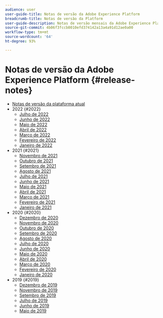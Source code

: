 ```yaml
---
audience: user
user-guide-title: Notas de versão da Adobe Experience Platform
breadcrumb-title: Notas de versão da Platform
user-guide-description: Notas de versão mensais da Adobe Experience Platform.
source-git-commit: 4b06f3fccb0010efd374142a13a4a91d12ae0a00
workflow-type: tm+mt
source-wordcount: '64'
ht-degree: 93%

---
```



# Notas de versão da Adobe Experience Platform {#release-notes}

* [Notas de versão da plataforma atual](latest/latest.md)
* 2022 {#2022}
   * [Julho de 2022](2022/july-2022.md)
   * [Junho de 2022](2022/june-2022.md)
   * [Maio de 2022](2022/may-2022.md)
   * [Abril de 2022](2022/april-2022.md)
   * [Março de 2022](2022/march-2022.md)
   * [Fevereiro de 2022](2022/february-2022.md)
   * [Janeiro de 2022](2022/january-2022.md)
* 2021 {#2021}
   * [Novembro de 2021](2021/november-2021.md)
   * [Outubro de 2021](2021/october-2021.md)
   * [Setembro de 2021](2021/september-2021.md)
   * [Agosto de 2021](2021/august-2021.md)
   * [Julho de 2021](2021/july-2021.md)
   * [Junho de 2021](2021/june-2021.md)
   * [Maio de 2021](2021/may-2021.md)
   * [Abril de 2021](2021/april-2021.md)
   * [Março de 2021](2021/march-2021.md)
   * [Fevereiro de 2021](2021/february-2021.md)
   * [Janeiro de 2021](2021/january-2021.md)
* 2020 {#2020}
   * [Dezembro de 2020](2020/december-2020.md)
   * [Novembro de 2020](2020/november-2020.md)
   * [Outubro de 2020](2020/october-2020.md)
   * [Setembro de 2020](2020/september-2020.md)
   * [Agosto de 2020](2020/august-2020.md)
   * [Julho de 2020](2020/july-2020.md)
   * [Junho de 2020](2020/june-2020.md)
   * [Maio de 2020](2020/may-2020.md)
   * [Abril de 2020](2020/april-2020.md)
   * [Março de 2020](2020/march-2020.md)
   * [Fevereiro de 2020](2020/february-2020.md)
   * [Janeiro de 2020](2020/january-2020.md)
* 2019 {#2019}
   * [Dezembro de 2019](2019/december-2019.md)
   * [Novembro de 2019](2019/november-2019.md)
   * [Setembro de 2019](2019/september-2019.md)
   * [Julho de 2019](2019/july-2019.md)
   * [Junho de 2019](2019/june-2019.md)
   * [Maio de 2019](2019/may-2019.md)
